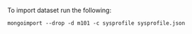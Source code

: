 To import dataset run the following:
```
mongoimport --drop -d m101 -c sysprofile sysprofile.json
```
